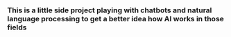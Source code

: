 ### This is a little side project playing with chatbots and natural language processing to get a better idea how AI works in those fields
